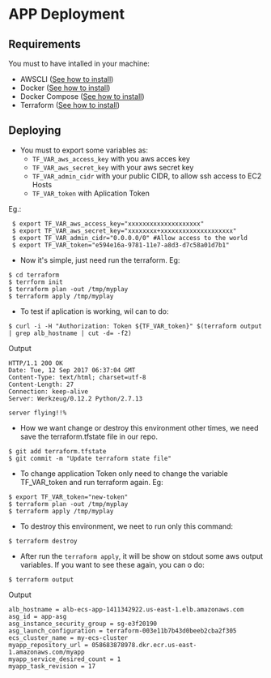 # APP Deployment

## Requirements
You must to have intalled in your machine:
 - AWSCLI ([See how to install](http://docs.aws.amazon.com/cli/latest/userguide/installing.html))
 - Docker ([See how to install](https://docs.docker.com/engine/installation/))
 - Docker Compose ([See how to install](https://docs.docker.com/compose/install/))
 - Terraform ([See how to install](https://www.terraform.io/intro/getting-started/install.html))

## Deploying

- You must to export some variables as: 
  - `TF_VAR_aws_access_key` with you aws acces key
  - `TF_VAR_aws_secret_key` with your aws secret key
  - `TF_VAR_admin_cidr` with your public CIDR, to allow ssh access to EC2 Hosts
  - `TF_VAR_token` with Aplication Token

Eg.:
```
 $ export TF_VAR_aws_access_key="xxxxxxxxxxxxxxxxxxxx"
 $ export TF_VAR_aws_secret_key="xxxxxxxx+xxxxxxxxxxxxxxxxxxxx"
 $ export TF_VAR_admin_cidr="0.0.0.0/0" #Allow access to the world
 $ export TF_VAR_token="e594e16a-9781-11e7-a8d3-d7c58a01d7b1"
 ```

 - Now it's simple, just need run the terraform. Eg:
 ```
$ cd terraform
$ terrform init
$ terraform plan -out /tmp/myplay
$ terraform apply /tmp/myplay
 ```

- To test if aplication is working, wil can to do:
```
$ curl -i -H "Authorization: Token ${TF_VAR_token}" $(terraform output | grep alb_hostname | cut -d= -f2) 
```
Output
```
HTTP/1.1 200 OK
Date: Tue, 12 Sep 2017 06:37:04 GMT
Content-Type: text/html; charset=utf-8
Content-Length: 27
Connection: keep-alive
Server: Werkzeug/0.12.2 Python/2.7.13

server flying!!%                             
```

- How we want change or destroy this environment other times, we need save the terraform.tfstate file in our repo.
```
$ git add terraform.tfstate
$ git commit -m "Update terraform state file"
```

- To change application Token only need to change the variable TF_VAR_token and run terraform again. Eg:
```
$ export TF_VAR_token="new-token"
$ terraform plan -out /tmp/myplay
$ terraform apply /tmp/myplay
```

- To destroy this environment, we neet to run only this command:
```
$ terraform destroy
```

- After run the `terraform apply`, it will be show on stdout some aws output  variables. If you want to see these again, you can o do:
```
$ terraform output   
```
Output
```
alb_hostname = alb-ecs-app-1411342922.us-east-1.elb.amazonaws.com
asg_id = app-asg
asg_instance_security_group = sg-e3f20190
asg_launch_configuration = terraform-003e11b7b43d0beeb2cba2f305
ecs_cluster_name = my-ecs-cluster
myapp_repository_url = 058683878978.dkr.ecr.us-east-1.amazonaws.com/myapp
myapp_service_desired_count = 1
myapp_task_revision = 17
```
